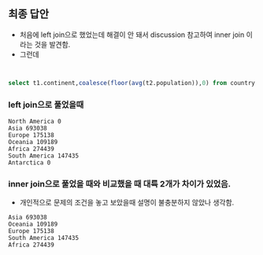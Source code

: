 


## 최종 답안
- 처음에 left join으로 했었는데 해결이 안 돼서 discussion 참고하여 inner join 이라는 것을 발견함.
- 그런데 


```sql


select t1.continent,coalesce(floor(avg(t2.population)),0) from country t1 inner join city t2 on t1.code = t2.countrycode group by t1.continent


```

### left join으로 풀었을때


```
North America 0
Asia 693038
Europe 175138
Oceania 109189
Africa 274439
South America 147435
Antarctica 0
```

### inner join으로 풀었을 때와 비교했을 때 대륙 2개가 차이가 있었음.

- 개인적으로 문제의 조건을 놓고 보았을때 설명이 불충분하지 않았나 생각함.

```
Asia 693038
Oceania 109189
Europe 175138
South America 147435
Africa 274439
```

